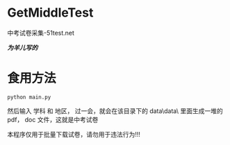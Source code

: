 # GetMiddleTest
中考试卷采集-51test.net


***为羊儿写的***


# 食用方法

``` shell
python main.py
```

然后输入 学科 和 地区， 过一会，就会在该目录下的 data\data\ 里面生成一堆的 pdf， doc 文件，这就是中考试卷

本程序仅用于批量下载试卷，请勿用于违法行为!!!
